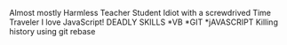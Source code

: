 Almost mostly Harmless
Teacher
Student
Idiot with a screwdrived
Time Traveler
I love JavaScript!
DEADLY SKILLS
*VB
*GIT
*jAVASCRIPT
Killing history using git rebase

